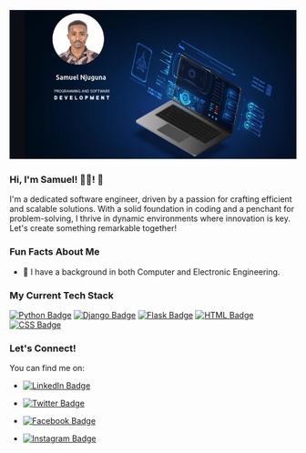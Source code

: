 ![samuel Njuguna](/banner.png)

### Hi, I'm Samuel! 👨‍💻! 👋

I'm a dedicated software engineer, driven by a passion for crafting efficient and scalable solutions. With a solid foundation in coding and a penchant for problem-solving, I thrive in dynamic environments where innovation is key. Let's create something remarkable together!

### Fun Facts About Me

- 📜 I have a background in both Computer and Electronic Engineering.

### My Current Tech Stack

[![Python Badge](https://img.shields.io/badge/-Python-3776AB?style=flat-square&logo=python&logoColor=white)](https://www.python.org/)
[![Django Badge](https://img.shields.io/badge/-Django-092E20?style=flat-square&logo=django&logoColor=white)](https://www.djangoproject.com/)
[![Flask Badge](https://img.shields.io/badge/-Flask-black?style=flat-square&logo=flask&logoColor=white)](https://flask.palletsprojects.com/)
[![HTML Badge](https://img.shields.io/badge/-HTML5-E34F26?style=flat-square&logo=html5&logoColor=white)](https://developer.mozilla.org/en-US/docs/Web/Guide/HTML/HTML5)
[![CSS Badge](https://img.shields.io/badge/-CSS3-1572B6?style=flat-square&logo=css3&logoColor=white)](https://developer.mozilla.org/en-US/docs/Web/CSS)

### Let's Connect!

You can find me on:

- [![LinkedIn Badge](https://img.shields.io/badge/-LinkedIn-0077B5?style=flat-square&logo=linkedin&logoColor=white)](https://www.linkedin.com/in/samnjugunaofficial/)

- [![Twitter Badge](https://img.shields.io/badge/-Twitter-1DA1F2?style=flat-square&logo=twitter&logoColor=white)](https://twitter.com/_SamuelNjuguna)

- [![Facebook Badge](https://img.shields.io/badge/-Facebook-1877F2?style=flat-square&logo=facebook&logoColor=white)](https://web.facebook.com/samuel.njuguna.946954)

- [![Instagram Badge](https://img.shields.io/badge/-Instagram-E4405F?style=flat-square&logo=instagram&logoColor=white)](https://www.instagram.com/skyler_ke01/)
